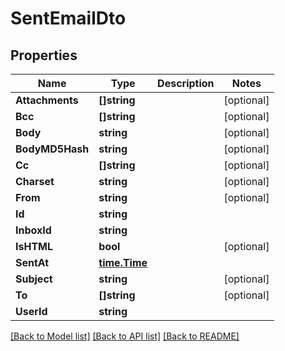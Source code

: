 # SentEmailDto

## Properties

Name | Type | Description | Notes
------------ | ------------- | ------------- | -------------
**Attachments** | **[]string** |  | [optional] 
**Bcc** | **[]string** |  | [optional] 
**Body** | **string** |  | [optional] 
**BodyMD5Hash** | **string** |  | [optional] 
**Cc** | **[]string** |  | [optional] 
**Charset** | **string** |  | [optional] 
**From** | **string** |  | [optional] 
**Id** | **string** |  | 
**InboxId** | **string** |  | 
**IsHTML** | **bool** |  | [optional] 
**SentAt** | [**time.Time**](time.Time.md) |  | 
**Subject** | **string** |  | [optional] 
**To** | **[]string** |  | [optional] 
**UserId** | **string** |  | 

[[Back to Model list]](../README.md#documentation-for-models) [[Back to API list]](../README.md#documentation-for-api-endpoints) [[Back to README]](../README.md)


